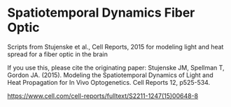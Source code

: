 # Spatiotemporal Dynamics Fiber Optic
 Scripts from Stujenske et al., Cell Reports, 2015 for modeling light and heat spread for a fiber optic in the brain

If you use this, please cite the originating paper:
Stujenske JM, Spellman T, Gordon JA. (2015). Modeling the Spatiotemporal Dynamics of Light and Heat Propagation for In Vivo Optogenetics. Cell Reports 12, p525-534.

https://www.cell.com/cell-reports/fulltext/S2211-1247(15)00648-8